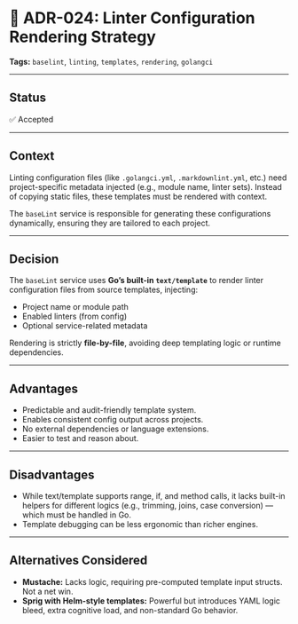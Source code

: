 # 📄 ADR-024: Linter Configuration Rendering Strategy

**Tags:** `baselint`, `linting`, `templates`, `rendering`, `golangci`

---

## Status

✅ Accepted

---

## Context

Linting configuration files (like `.golangci.yml`, `.markdownlint.yml`, etc.) need project-specific metadata injected
(e.g., module name, linter sets). Instead of copying static files, these templates must be rendered with context.

The `baseLint` service is responsible for generating these configurations dynamically,
ensuring they are tailored to each project.

---

## Decision

The `baseLint` service uses **Go’s built-in `text/template`**
to render linter configuration files from source templates, injecting:

- Project name or module path
- Enabled linters (from config)
- Optional service-related metadata

Rendering is strictly **file-by-file**, avoiding deep templating logic or runtime dependencies.

---

## Advantages

- Predictable and audit-friendly template system.
- Enables consistent config output across projects.
- No external dependencies or language extensions.
- Easier to test and reason about.

---

## Disadvantages

- While text/template supports range, if, and method calls, it lacks built-in helpers for different logics
  (e.g., trimming, joins, case conversion) — which must be handled in Go.
- Template debugging can be less ergonomic than richer engines.

---

## Alternatives Considered

- **Mustache:** Lacks logic, requiring pre-computed template input structs. Not a net win.
- **Sprig with Helm-style templates:** Powerful but introduces YAML logic bleed, extra cognitive load,
  and non-standard Go behavior.
